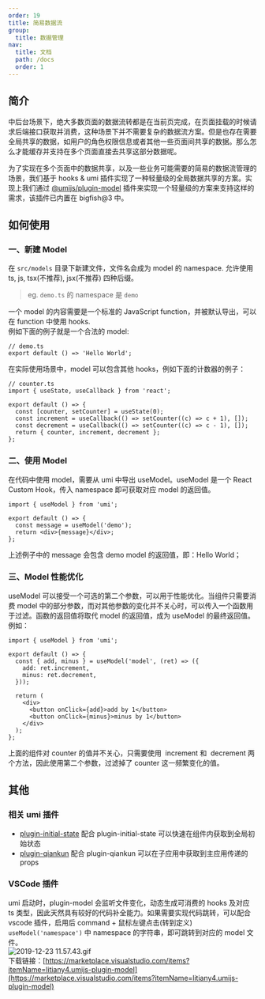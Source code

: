 ```yaml
---
order: 19
title: 简易数据流
group:
  title: 数据管理
nav:
  title: 文档
  path: /docs
  order: 1
---
```


## 简介

中后台场景下，绝大多数页面的数据流转都是在当前页完成，在页面挂载的时候请求后端接口获取并消费，这种场景下并不需要复杂的数据流方案。但是也存在需要全局共享的数据，如用户的角色权限信息或者其他一些页面间共享的数据。那么怎么才能缓存并支持在多个页面直接去共享这部分数据呢。

为了实现在多个页面中的数据共享，以及一些业务可能需要的简易的数据流管理的场景，我们基于 hooks & umi 插件实现了一种轻量级的全局数据共享的方案。实现上我们通过 [@umijs/plugin-model](https://umijs.org/zh-CN/plugins/plugin-model) 插件来实现一个轻量级的方案来支持这样的需求，该插件已内置在 bigfish@3 中。

## 如何使用

### 一、新建 Model

在 `src/models` 目录下新建文件，文件名会成为 model 的 namespace. 允许使用 ts, js, tsx(不推荐), jsx(不推荐) 四种后缀。

> eg. `demo.ts` 的 namespace 是 `demo`

一个 model 的内容需要是一个标准的 JavaScript function，并被默认导出，可以在 function 中使用 hooks.<br />例如下面的例子就是一个合法的 model:

```tsx | pure
// demo.ts
export default () => 'Hello World';
```

在实际使用场景中，model 可以包含其他 hooks，例如下面的计数器的例子：

```tsx | pure
// counter.ts
import { useState, useCallback } from 'react';

export default () => {
  const [counter, setCounter] = useState(0);
  const increment = useCallback(() => setCounter((c) => c + 1), []);
  const decrement = useCallback(() => setCounter((c) => c - 1), []);
  return { counter, increment, decrement };
};
```

### 二、使用 Model

在代码中使用 model，需要从 umi 中导出 useModel。useModel 是一个 React Custom Hook，传入 namespace 即可获取对应 model 的返回值。

```tsx | pure
import { useModel } from 'umi';

export default () => {
  const message = useModel('demo');
  return <div>{message}</div>;
};
```

上述例子中的 message 会包含 demo model 的返回值，即：Hello World；

### 三、Model 性能优化

useModel 可以接受一个可选的第二个参数，可以用于性能优化。当组件只需要消费 model 中的部分参数，而对其他参数的变化并不关心时，可以传入一个函数用于过滤。函数的返回值将取代 model 的返回值，成为 useModel 的最终返回值。例如：

```tsx | pure
import { useModel } from 'umi';

export default () => {
  const { add, minus } = useModel('model', (ret) => ({
    add: ret.increment,
    minus: ret.decrement,
  }));

  return (
    <div>
      <button onClick={add}>add by 1</button>
      <button onClick={minus}>minus by 1</button>
    </div>
  );
};
```

上面的组件对 counter 的值并不关心，只需要使用  increment 和  decrement 两个方法，因此使用第二个参数，过滤掉了 counter 这一频繁变化的值。

## 其他

### 相关 umi 插件

- [plugin-initial-state](./initial-state-cn) 配合 plugin-initial-state 可以快速在组件内获取到全局初始状态
- [plugin-qiankun](https://github.com/umijs/plugins/tree/master/packages/plugin-qiankun) 配合 plugin-qiankun 可以在子应用中获取到主应用传递的 props

### VSCode 插件

umi 启动时，plugin-model 会监听文件变化，动态生成可消费的 hooks 及对应 ts 类型，因此天然具有较好的代码补全能力。如果需要实现代码跳转，可以配合 vscode 插件，启用后 command + 鼠标左键点击(转到定义) `useModel('namespace')` 中 namespace 的字符串，即可跳转到对应的 model 文件。<br />![2019-12-23 11.57.43.gif](https://gw.alipayobjects.com/zos/antfincdn/WcVbbF6KG2/1577073518336-afe6f03d-f817-491a-848a-5feeb4ecd72b.gif)<br />下载链接：[https://marketplace.visualstudio.com/items?itemName=litiany4.umijs-plugin-model](https://marketplace.visualstudio.com/items?itemName=litiany4.umijs-plugin-model)
